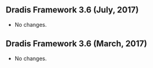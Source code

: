 ## Dradis Framework 3.6 (July, 2017) ##

*   No changes.


## Dradis Framework 3.6 (March, 2017) ##

*   No changes.
